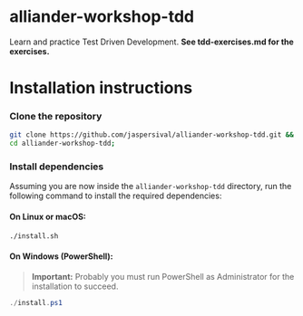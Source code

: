 # alliander-workshop-tdd
Learn and practice Test Driven Development. **See tdd-exercises.md for the exercises.**

# Installation instructions
### Clone the repository
```bash
git clone https://github.com/jaspersival/alliander-workshop-tdd.git &&
cd alliander-workshop-tdd;
```

### Install dependencies
Assuming you are now inside the `alliander-workshop-tdd` directory, run the following
command to install the required dependencies:

#### On Linux or macOS:
```bash
./install.sh
```

#### On Windows (PowerShell):
> **Important:** Probably you must run PowerShell as Administrator for the installation to succeed.
```powershell
./install.ps1
```
